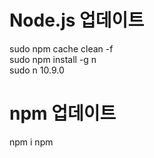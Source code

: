 
# Node.js 업데이트
sudo npm cache clean -f  
sudo npm install -g n  
sudo n 10.9.0


# npm 업데이트
npm i npm
